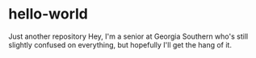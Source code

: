 # hello-world
Just another repository
Hey, I'm a senior at Georgia Southern who's still slightly confused on everything, but hopefully I'll get the hang of it.
